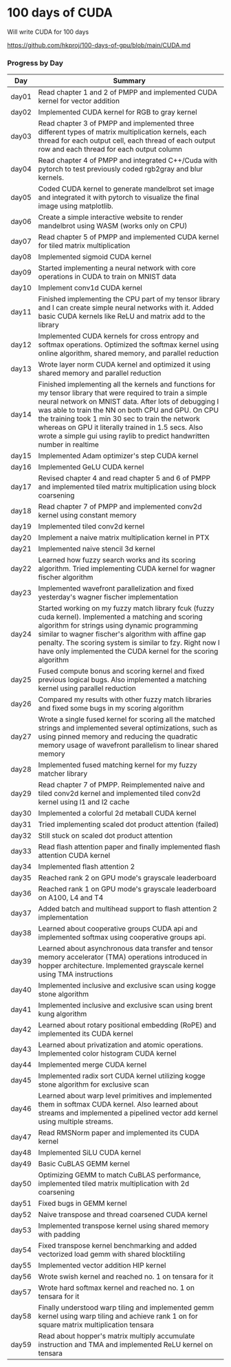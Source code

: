 # 100 days of CUDA

Will write CUDA for 100 days

https://github.com/hkproj/100-days-of-gpu/blob/main/CUDA.md

### Progress by Day

| Day   | Summary                                                                                                                                                                                                                                                                                                                                                                                                         |
| ----- | --------------------------------------------------------------------------------------------------------------------------------------------------------------------------------------------------------------------------------------------------------------------------------------------------------------------------------------------------------------------------------------------------------------- |
| day01 | Read chapter 1 and 2 of PMPP and implemented CUDA kernel for vector addition                                                                                                                                                                                                                                                                                                                                    |
| day02 | Implemented CUDA kernel for RGB to gray kernel                                                                                                                                                                                                                                                                                                                                                                  |
| day03 | Read chapter 3 of PMPP and implemented three different types of matrix multiplication kernels, each thread for each output cell, each thread of each output row and each thread for each output column                                                                                                                                                                                                          |
| day04 | Read chapter 4 of PMPP and integrated C++/Cuda with pytorch to test previously coded rgb2gray and blur kernels.                                                                                                                                                                                                                                                                                                 |
| day05 | Coded CUDA kernel to generate mandelbrot set image and integrated it with pytorch to visualize the final image using matplotlib.                                                                                                                                                                                                                                                                                |
| day06 | Create a simple interactive website to render mandelbrot using WASM (works only on CPU)                                                                                                                                                                                                                                                                                                                         |
| day07 | Read chapter 5 of PMPP and implemented CUDA kernel for tiled matrix multiplication                                                                                                                                                                                                                                                                                                                              |
| day08 | Implemented sigmoid CUDA kernel                                                                                                                                                                                                                                                                                                                                                                                 |
| day09 | Started implementing a neural network with core operations in CUDA to train on MNIST data                                                                                                                                                                                                                                                                                                                       |
| day10 | Implement conv1d CUDA kernel                                                                                                                                                                                                                                                                                                                                                                                    |
| day11 | Finished implementing the CPU part of my tensor library and I can create simple neural networks with it. Added basic CUDA kernels like ReLU and matrix add to the library                                                                                                                                                                                                                                       |
| day12 | Implemented CUDA kernels for cross entropy and softmax operations. Optimized the softmax kernel using online algorithm, shared memory, and parallel reduction                                                                                                                                                                                                                                                   |
| day13 | Wrote layer norm CUDA kernel and optimized it using shared memory and parallel reduction                                                                                                                                                                                                                                                                                                                        |
| day14 | Finished implementing all the kernels and functions for my tensor library that were required to train a simple neural network on MNIST data. After lots of debugging I was able to train the NN on both CPU and GPU. On CPU the training took 1 min 30 sec to train the network whereas on GPU it literally trained in 1.5 secs. Also wrote a simple gui using raylib to predict handwritten number in realtime |
| day15 | Implemented Adam optimizer's step CUDA kernel                                                                                                                                                                                                                                                                                                                                                                   |
| day16 | Implemented GeLU CUDA kernel                                                                                                                                                                                                                                                                                                                                                                                    |
| day17 | Revised chapter 4 and read chapter 5 and 6 of PMPP and implemented tiled matrix multiplication using block coarsening                                                                                                                                                                                                                                                                                           |
| day18 | Read chapter 7 of PMPP and implemented conv2d kernel using constant memory                                                                                                                                                                                                                                                                                                                                      |
| day19 | Implemented tiled conv2d kernel                                                                                                                                                                                                                                                                                                                                                                                 |
| day20 | Implement a naive matrix multiplication kernel in PTX                                                                                                                                                                                                                                                                                                                                                           |
| day21 | Implemented naive stencil 3d kernel                                                                                                                                                                                                                                                                                                                                                                             |
| day22 | Learned how fuzzy search works and its scoring algorithm. Tried implementing CUDA kernel for wagner fischer algorithm                                                                                                                                                                                                                                                                                           |
| day23 | Implemented wavefront parallelization and fixed yesterday's wagner fischer implementation                                                                                                                                                                                                                                                                                                                       |
| day24 | Started working on my fuzzy match library fcuk (fuzzy cuda kernel). Implemented a matching and scoring algorithm for strings using dynamic programming similar to wagner fischer's algorithm with affine gap penalty. The scoring system is similar to fzy. Right now I have only implemented the CUDA kernel for the scoring algorithm                                                                         |
| day25 | Fused compute bonus and scoring kernel and fixed previous logical bugs. Also implemented a matching kernel using parallel reduction                                                                                                                                                                                                                                                                             |
| day26 | Compared my results with other fuzzy match libraries and fixed some bugs in my scoring algorithm                                                                                                                                                                                                                                                                                                                |
| day27 | Wrote a single fused kernel for scoring all the matched strings and implemented several optimizations, such as using pinned memory and reducing the quadratic memory usage of wavefront parallelism to linear shared memory                                                                                                                                                                                     |
| day28 | Implemented fused matching kernel for my fuzzy matcher library                                                                                                                                                                                                                                                                                                                                                  |
| day29 | Read chapter 7 of PMPP. Reimplemented naive and tiled conv2d kernel and implemented tiled conv2d kernel using l1 and l2 cache                                                                                                                                                                                                                                                                                   |
| day30 | Implemented a colorful 2d metaball CUDA kernel                                                                                                                                                                                                                                                                                                                                                                  |
| day31 | Tried implementing scaled dot product attention (failed)                                                                                                                                                                                                                                                                                                                                                        |
| day32 | Still stuck on scaled dot product attention                                                                                                                                                                                                                                                                                                                                                                     |
| day33 | Read flash attention paper and finally implemented flash attention CUDA kernel                                                                                                                                                                                                                                                                                                                                  |
| day34 | Implemented flash attention 2                                                                                                                                                                                                                                                                                                                                                                                   |
| day35 | Reached rank 2 on GPU mode's grayscale leaderboard                                                                                                                                                                                                                                                                                                                                                              |
| day36 | Reached rank 1 on GPU mode's grayscale leaderboard on A100, L4 and T4                                                                                                                                                                                                                                                                                                                                           |
| day37 | Added batch and multihead support to flash attention 2 implementation                                                                                                                                                                                                                                                                                                                                           |
| day38 | Learned about cooperative groups CUDA api and implemented softmax using cooperative groups api.                                                                                                                                                                                                                                                                                                                 |
| day39 | Learned about asynchronous data transfer and tensor memory accelerator (TMA) operations introduced in hopper architecture. Implemented grayscale kernel using TMA instructions                                                                                                                                                                                                                                  |
| day40 | Implemented inclusive and exclusive scan using kogge stone algorithm                                                                                                                                                                                                                                                                                                                                            |
| day41 | Implemented inclusive and exclusive scan using brent kung algorithm                                                                                                                                                                                                                                                                                                                                             |
| day42 | Learned about rotary positional embedding (RoPE) and implemented its CUDA kernel                                                                                                                                                                                                                                                                                                                                |
| day43 | Learned about privatization and atomic operations. Implemented color histogram CUDA kernel                                                                                                                                                                                                                                                                                                                      |
| day44 | Implemented merge CUDA kernel                                                                                                                                                                                                                                                                                                                                                                                   |
| day45 | Implemented radix sort CUDA kernel utilizing kogge stone algorithm for exclusive scan                                                                                                                                                                                                                                                                                                                           |
| day46 | Learned about warp level primitives and implemented them in softmax CUDA kernel. Also learned about streams and implemented a pipelined vector add kernel using multiple streams.                                                                                                                                                                                                                               |
| day47 | Read RMSNorm paper and implemented its CUDA kernel                                                                                                                                                                                                                                                                                                                                                              |
| day48 | Implemented SiLU CUDA kernel                                                                                                                                                                                                                                                                                                                                                                                    |
| day49 | Basic CuBLAS GEMM kernel                                                                                                                                                                                                                                                                                                                                                                                        |
| day50 | Optimizing GEMM to match CuBLAS performance, implemented tiled matrix multiplication with 2d coarsening                                                                                                                                                                                                                                                                                                         |
| day51 | Fixed bugs in GEMM kernel                                                                                                                                                                                                                                                                                                                                                                                       |
| day52 | Naive transpose and thread coarsened CUDA kernel                                                                                                                                                                                                                                                                                                                                                                |
| day53 | Implemented transpose kernel using shared memory with padding                                                                                                                                                                                                                                                                                                                                                   |
| day54 | Fixed transpose kernel benchmarking and added vectorized load gemm with shared blocktiling                                                                                                                                                                                                                                                                                                                      |
| day55 | Implemented vector addition HIP kernel                                                                                                                                                                                                                                                                                                                                                                          |
| day56 | Wrote swish kernel and reached no. 1 on tensara for it                                                                                                                                                                                                                                                                                                                                                          |
| day57 | Wrote hard softmax kernel and reached no. 1 on tensara for it                                                                                                                                                                                                                                                                                                                                                   |
| day58 | Finally understood warp tiling and implemented gemm kernel using warp tiling and achieve rank 1 on for square matrix multiplication tensara                                                                                                                                                                                                                                                                     |
| day59 | Read about hopper's matrix multiply accumulate instruction and TMA and implemented ReLU kernel on tensara                                                                                                                                                                                                                                                                                                       |
